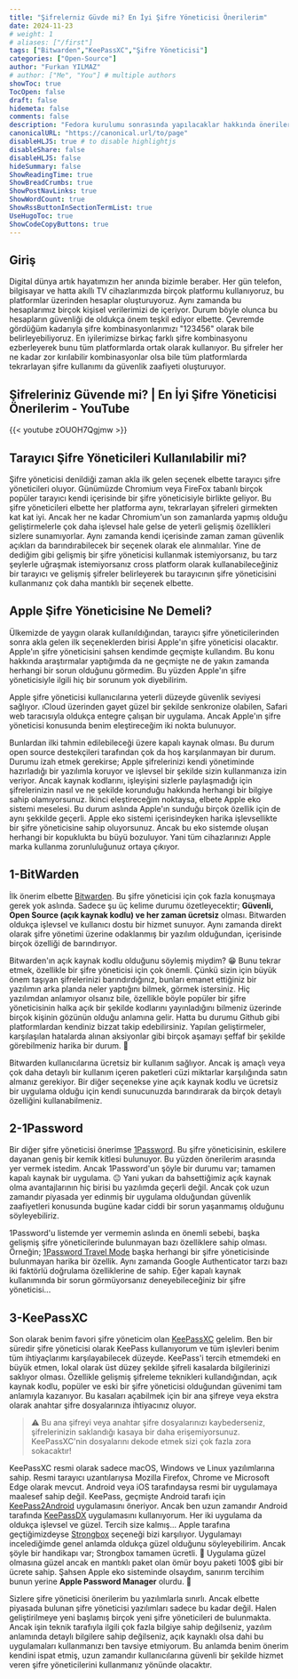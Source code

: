 ```yaml
---
title: "Şifrelerniz Güvde mi? En İyi Şifre Yöneticisi Önerilerim"
date: 2024-11-23
# weight: 1
# aliases: ["/first"]
tags: ["Bitwarden","KeePassXC","Şifre Yöneticisi"]
categories: ["Open-Source"]
author: "Furkan YILMAZ"
# author: ["Me", "You"] # multiple authors
showToc: true
TocOpen: false
draft: false
hidemeta: false
comments: false
description: "Fedora kurulumu sonrasında yapılacaklar hakkında önerilerimin yer aldığı yazım."
canonicalURL: "https://canonical.url/to/page"
disableHLJS: true # to disable highlightjs
disableShare: false
disableHLJS: false
hideSummary: false
ShowReadingTime: true
ShowBreadCrumbs: true
ShowPostNavLinks: true
ShowWordCount: true
ShowRssButtonInSectionTermList: true
UseHugoToc: true
ShowCodeCopyButtons: true
---
```


## Giriş 

Digital dünya artık hayatımızın her anında bizimle beraber. Her gün telefon, bilgisayar ve hatta akıllı TV cihazlarımızda birçok platformu kullanıyoruz, bu platformlar üzerinden hesaplar oluşturuyoruz. Aynı zamanda bu hesaplarımız birçok kişisel verilerimizi de içeriyor. Durum böyle olunca bu hesapların güvenliği de oldukça önem teşkil ediyor elbette. Çevremde gördüğüm kadarıyla şifre kombinasyonlarımızı "123456" olarak bile belirleyebiliyoruz. En iyilerimizse birkaç farklı şifre kombinasyonu ezberleyerek bunu tüm platformlarda ortak olarak kullanıyor. Bu şifreler her ne kadar zor kırılabilir kombinasyonlar olsa bile tüm platformlarda tekrarlayan şifre kullanımı da güvenlik zaafiyeti oluşturuyor. 

##  Şifreleriniz Güvende mi? | En İyi Şifre Yöneticisi Önerilerim - YouTube

{{< youtube zOUOH7Qgjmw >}}

## Tarayıcı Şifre Yöneticileri Kullanılabilir mi?
Şifre yöneticisi denildiği zaman akla ilk gelen seçenek elbette tarayıcı şifre yöneticileri oluyor. Günümüzde Chromium veya FireFox tabanlı birçok popüler tarayıcı kendi içerisinde bir şifre yöneticisiyle birlikte geliyor. Bu şifre yöneticileri elbette her platforma aynı, tekrarlayan şifreleri girmekten kat kat iyi. Ancak her ne kadar Chromium'un son zamanlarda yapmış olduğu geliştirmelerle çok daha işlevsel hale gelse de yeterli gelişmiş özellikleri sizlere sunamıyorlar. Aynı zamanda kendi içerisinde zaman zaman güvenlik açıkları da barındırabilecek bir seçenek olarak ele alınmalılar. Yine de dediğim gibi gelişmiş bir şifre yöneticisi kullanmak istemiyorsanız, bu tarz şeylerle uğraşmak istemiyorsanız cross platform olarak kullanabileceğiniz bir tarayıcı ve gelişmiş şifreler belirleyerek bu tarayıcının şifre yöneticisini kullanmanız çok daha mantıklı bir seçenek elbette. 

## Apple Şifre Yöneticisine Ne Demeli? 
Ülkemizde de yaygın olarak kullanıldığından, tarayıcı şifre yöneticilerinden sonra akla gelen ilk seçeneklerden birisi Apple'ın şifre yöneticisi olacaktır. Apple'ın şifre yöneticisini şahsen kendimde geçmişte kullandım. Bu konu hakkında araştırmalar yaptığımda da ne geçmişte ne de yakın zamanda herhangi bir sorun olduğunu görmedim. Bu yüzden Apple'ın şifre yöneticisiyle ilgili hiç bir sorunum yok diyebilirim. 

Apple şifre yöneticisi kullanıcılarına yeterli düzeyde güvenlik seviyesi sağlıyor. ıCloud üzerinden gayet güzel bir şekilde senkronize olabilen, Safari web taracısıyla oldukça entegre çalışan bir uygulama. Ancak Apple'ın şifre yöneticisi konusunda benim eleştireceğim iki nokta bulunuyor. 

Bunlardan ilki tahmin edilebileceği üzere kapalı kaynak olması. Bu durum open source destekçileri tarafından çok da hoş karşılanmayan bir durum. Durumu izah etmek gerekirse; Apple şifrelerinizi kendi yönetiminde hazırladığı bir yazılımla koruyor ve işlevsel bir şekilde sizin kullanmanıza izin veriyor. Ancak kaynak kodlarını, işleyişini sizlerle paylaşmadığı için şifrelerinizin nasıl ve ne şekilde korunduğu hakkında herhangi bir bilgiye sahip olamıyorsunuz. İkinci eleştireceğim noktaysa, elbete Apple eko sistemi meselesi. Bu durum aslında Apple'ın sunduğu birçok özellik için de aynı şekkilde geçerli. Apple eko sistemi içerisindeyken harika işlevsellikte bir şifre yöneticisine sahip oluyorsunuz. Ancak bu eko sistemde oluşan herhangi bir kopuklukta bu büyü bozuluyor. Yani tüm cihazlarınızı Apple marka kullanma zorunluluğunuz ortaya çıkıyor. 
 
 ## 1-BitWarden
İlk önerim elbette [Bitwarden](https://bitwarden.com). Bu şifre yöneticisi için çok fazla konuşmaya gerek yok aslında. Sadece şu üç kelime durumu özetleyecektir; **Güvenli, Open Source (açık kaynak kodlu) ve her zaman ücretsiz** olması. Bitwarden oldukça işlevsel ve kullanıcı dostu bir hizmet sunuyor. Aynı zamanda direkt olarak şifre yönetimi üzerine odaklanmış bir yazılım olduğundan, içerisinde birçok özelliği de barındırıyor. 

Bitwarden'ın açık kaynak kodlu olduğunu söylemiş miydim? 😁 Bunu tekrar etmek, özellikle bir şifre yöneticisi için çok önemli. Çünkü sizin için büyük önem taşıyan şifrelerinizi barındırdığınız, bunları emanet ettiğiniz bir yazılımın arka planda neler yaptığını bilmek, görmek istersiniz. Hiç yazılımdan anlamıyor olsanız bile, özellikle böyle popüler bir şifre yöneticisinin halka açık bir şekilde kodlarını yayınladığını bilmeniz üzerinde birçok kişinin gözünün olduğu anlamına gelir. Hatta bu durumu Github gibi platformlardan kendiniz bizzat takip edebilirsiniz. Yapılan geliştirmeler, karşılaşılan hatalarda alınan aksiyonlar gibi birçok aşamayı şeffaf bir şekilde görebilmeniz harika bir durum. 🤩

Bitwarden kullanıcılarına ücretsiz bir kullanım sağlıyor. Ancak iş amaçlı veya çok daha detaylı bir kullanım içeren paketleri cüzi miktarlar karşılığında satın almanız gerekiyor. Bir diğer seçenekse yine açık kaynak kodlu ve ücretsiz bir uygulama olduğu için kendi sunucunuzda barındırarak da birçok detaylı özelliğini kullanabilmeniz. 

## 2-1Password
Bir diğer şifre yöneticisi önerimse [1Password](https://1password.com). Bu şifre yöneticisinin, eskilere dayanan geniş bir kemik kitlesi bulunuyor. Bu yüzden önerilerim arasında yer vermek istedim. Ancak 1Password'un şöyle bir durumu var; tamamen kapalı kaynak bir uygulama. 😐 Yani yukarı da bahsettiğimiz açık kaynak olma avantajlarının hiç birisi bu yazılımda geçerli değil. Ancak çok uzun zamandır piyasada yer edinmiş bir uygulama olduğundan güvenlik zaafiyetleri konusunda bugüne kadar ciddi bir sorun yaşanmamış olduğunu söyleyebiliriz. 

1Password'u listemde yer vermemin aslında en önemli sebebi, başka gelişmiş şifre yöneticilerinde bulunmayan bazı özelliklere sahip olması. Örneğin; [1Password Travel Mode](https://support.1password.com/travel-mode/) başka herhangi bir şifre yöneticisinde bulunmayan harika bir özellik. Aynı zamanda Google Authenticator tarzı bazı iki faktörlü doğrulama özelliklerine de sahip. Eğer kapalı kaynak kullanımında bir sorun görmüyorsanız deneyebileceğiniz bir şifre yöneticisi... 

## 3-KeePassXC 
Son olarak benim favori şifre yöneticim olan [KeePassXC](https://keepassxc.org) gelelim. Ben bir süredir şifre yöneticisi olarak KeePass kullanıyorum ve tüm işlevleri benim tüm ihtiyaçlarımı karşılayabilecek düzeyde. KeePass'i tercih etmemdeki en büyük etmen, lokal olarak üst düzey şekilde şifreli kasalarda bilgilerinizi saklıyor olması. Özellikle gelişmiş şifreleme teknikleri kullandığından, açık kaynak kodlu, popüler ve eski bir şifre yöneticisi olduğundan güvenimi tam anlamıyla kazanıyor. Bu kasaları açabilmek için bir ana şifreye veya ekstra olarak anahtar şifre dosyalarınıza ihtiyacınız oluyor.

> ⚠️ Bu ana şifreyi veya anahtar şifre dosyalarınızı kaybederseniz, şifrelerinizin saklandığı kasaya bir daha erişemiyorsunuz. KeePassXC'nin dosyalarını dekode etmek sizi çok fazla zora sokacaktır!

KeePassXC resmi olarak sadece macOS, Windows ve Linux yazılımlarına sahip. Resmi tarayıcı uzantılarıysa Mozilla Firefox, Chrome ve Microsoft Edge olarak mevcut. Android veya iOS tarafındaysa resmi bir uygulamaya maalesef sahip değil. KeePass, geçmişte Android tarafı için [KeePass2Android](https://github.com/PhilippC/keepass2android) uygulamasını öneriyor. Ancak ben uzun zamandır Android tarafında [KeePassDX](https://www.keepassdx.com/) uygulamasını kullanıyorum. Her iki uygulama da oldukça işlevsel ve güzel. Tercih size kalmış... Apple tarafına geçtiğimizdeyse [Strongbox](https://strongboxsafe.com/) seçeneği bizi karşılıyor. Uygulamayı incelediğimde genel anlamda oldukça güzel olduğunu söyleyebilirim. Ancak şöyle bir handikapı var; Strongbox tamamen ücretli. 💸 Uygulama güzel olmasına güzel ancak en mantıklı paket olan ömür boyu paketi 100$ gibi bir ücrete sahip. Şahsen Apple eko sisteminde olsaydım, sanırım tercihim bunun yerine **Apple Password Manager** olurdu. 🤔

Sizlere şifre yöneticisi önerilerim bu yazılımlarla sınırlı. Ancak elbette piyasada bulunan şifre yöneticisi yazılımları sadece bu kadar değil. Halen geliştirilmeye yeni başlamış birçok yeni şifre yöneticileri de bulunmakta. Ancak işin teknik tarafıyla ilgili çok fazla bilgiye sahip değilseniz, yazılım anlamında detaylı bilgilere sahip değilseniz, açık kaynaklı olsa dahi bu uygulamaları kullanmanızı ben tavsiye etmiyorum. Bu anlamda benim önerim kendini ispat etmiş, uzun zamandır kullanıcılarına güvenli bir şekilde hizmet veren şifre yöneticilerini kullanmanız yönünde olacaktır. 


